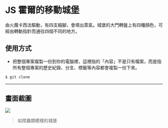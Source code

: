 # JS 霍爾的移動城堡

由火魔卡西法驅動，有四支細腳，會噴出蒸氣。城堡的大門轉盤上有四種顏色，可經由轉動指針而通往四個不同的地方。

## 使用方式
- 把整個專案複製一份到你的電腦裡，這裡指的「內容」不是只有檔案，而是指所有整個專案的歷史紀錄、分支、標籤等內容都會複製一份下來。
```sh
$ git clone
```

----

## 畫面截圖
![](https://i.imgur.com/7UfnQIH.gif)
> 如爬蟲類模樣的城堡
